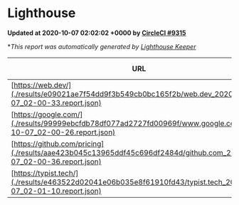 
# Lighthouse

**Updated at 2020-10-07 02:02:02 +0000 by [CircleCI #9315](https://circleci.com/gh/ItinerisLtd/lighthouse-keeper-example/9315)**

**This report was automatically generated by [Lighthouse Keeper](https://github.com/itinerisltd/lighthouse-keeper)*

| URL | Performance | Accessibility | Best Practices | SEO | PWA | Updated At |
| --- | --- | --- | --- | --- | --- | --- |
| [https://web.dev/](./results/e09021ae7f54dd9f3b549cb0bc165f2b/web.dev_2020-10-07_02-00-33.report.json) | 0.79 | 1 | 0.93 | 0.99 | 0.96 | 2020-10-07T02:00:33.852Z |
| [https://google.com/](./results/99999ebcfdb78df077ad2727fd00969f/www.google.com_2020-10-07_02-00-26.report.json) | 0.73 | 0.9 | 0.93 | 0.85 | 0.54 | 2020-10-07T02:00:26.712Z |
| [https://github.com/pricing](./results/aae423b045c13965ddf45c696df2484d/github.com_2020-10-07_02-00-36.report.json) | 0.56 | 0.96 | 0.93 | 0.85 | 0.54 | 2020-10-07T02:00:36.658Z |
| [https://typist.tech/](./results/e463522d02041e06b035e8f61910fd43/typist.tech_2020-10-07_02-01-10.report.json) | 0.86 | 0.92 | 0.93 | 0.99 | 0.57 | 2020-10-07T02:01:10.081Z |
